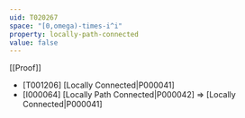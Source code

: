```yaml
---
uid: T020267
space: "[0,omega)-times-i^i"
property: locally-path-connected
value: false
---
```

[[Proof]]

* [T001206] [Locally Connected|P000041]
* [I000064] [Locally Path Connected|P000042] => [Locally Connected|P000041]

